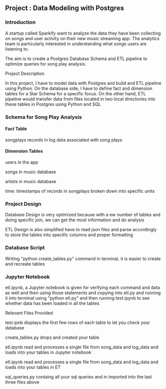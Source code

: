## Project : Data Modeling with Postgres

### Introduction

A startup called Sparkify want to analyze the data they have been collecting on songs and user activity on their new music streaming app. The analytics team is particularly interested in understanding what songs users are listening to.

The aim is to create a Postgres Database Schema and ETL pipeline to optimize queries for song play analysis.

Project Description

In this project, I have to model data with Postgres and build and ETL pipeline using Python. On the database side, I have to define fact and dimension tables for a Star Schema for a specific focus. On the other hand, ETL pipeline would transfer data from files located in two local directories into these tables in Postgres using Python and SQL

### Schema for Song Play Analysis

#### Fact Table

songplays records in log data associated with song plays

#### Dimension Tables

users in the app

songs in music database

artists in music database

time: timestamps of records in songplays broken down into specific units

### Project Design

Database Design is very optimized because with a ew number of tables and doing specific join, we can get the most information and do analysis

ETL Design is also simplified have to read json files and parse accordingly to store the tables into specific columns and proper formatting

### Database Script

Writing "python create_tables.py" command in terminal, it is easier to create and recreate tables

### Jupyter Notebook

etl.ipynb, a Jupyter notebook is given for verifying each command and data as well and then using those statements and copying into etl.py and running it into terminal using "python etl.py" and then running test.ipynb to see whether data has been loaded in all the tables

Relevant Files Provided

test.ipnb displays the first few rows of each table to let you check your database

create_tables.py drops and created your table

etl.ipynb read and processes a single file from song_data and log_data and loads into your tables in Jupyter notebook

etl.ipynb read and processes a single file from song_data and log_data and loads into your tables in ET

sql_queries.py containg all your sql queries and in imported into the last three files above
